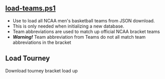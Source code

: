 
## [load-teams.ps1](load-teams.ps1)
- Use to load all NCAA men's basketball teams from JSON download. 
- This is only needed when initializing a new database.
- Team abbreviations are used to match up official NCAA bracket teams
- ***Warning!*** Team abbreviation from Teams do not all match team abbreviations in the bracket

## Load Tourney
Download tourney bracket
load up

